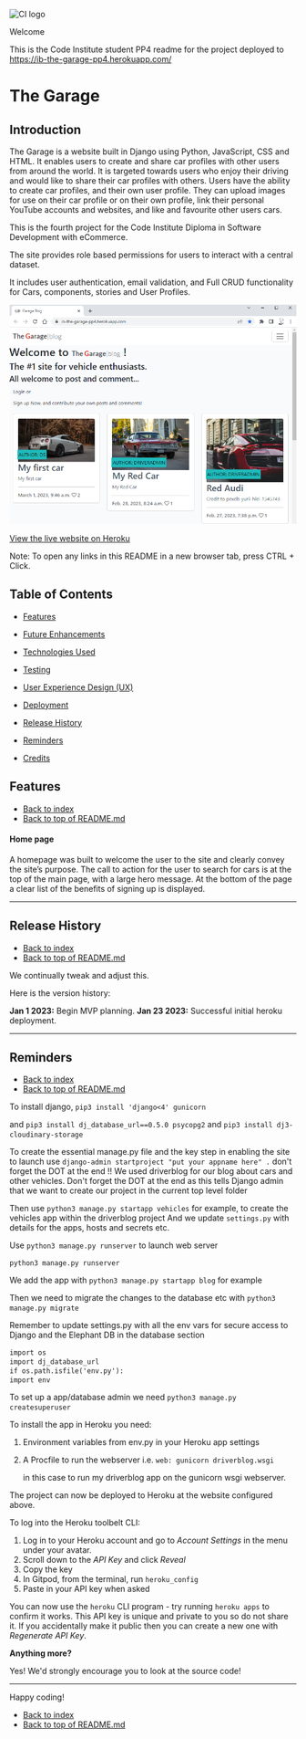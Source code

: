 ![CI logo](https://codeinstitute.s3.amazonaws.com/fullstack/ci_logo_small.png)

Welcome 

This is the Code Institute student PP4 readme for the project deployed to https://ib-the-garage-pp4.herokuapp.com/ 

# The Garage

## Introduction
The Garage is a website built in Django using Python, JavaScript, CSS and HTML. 
It enables users to create and share car profiles with other users from around the world. 
It is targeted towards users who enjoy their driving and would like to share their car profiles with others. 
Users have the ability to create car profiles, and their own user profile. 
They can upload images for use on their car profile or on their own profile, link their personal YouTube accounts and websites, and like and favourite other users cars.

This is the fourth project for the Code Institute Diploma in Software Development with eCommerce.

The site provides role based permissions for users to interact with a central dataset. 

It includes user authentication, email validation, and Full CRUD functionality for Cars, components, stories and User Profiles.

![Screenshot of homepage](./assets/screenshots/homepage.png)

[View the live website on Heroku](https://ib-the-garage-pp4.herokuapp.com/)

Note: To open any links in this README in a new browser tab, press CTRL + Click.

## Table of Contents
* [Features](#features)
* [Future Enhancements](#future-enhancements)
* [Technologies Used](#technologies-used)
* [Testing](#testing)
* [User Experience Design (UX)](#UX)
* [Deployment](#deployment)
* [Release History](#release-history)
* [Reminders](#reminders)

* [Credits](#credits)


## Features
* [Back to index](#table-of-contents) 
* [Back to top of README.md](#the-garage) 

#### Home page
A homepage was built to welcome the user to the site and clearly convey the site’s purpose. 
The call to action for the user to search for cars is at the top of the main page, with a large hero message. 
At the bottom of the page a clear list of the benefits of signing up is displayed.

------

## Release History
* [Back to index](#table-of-contents) 
* [Back to top of README.md](#the-garage) 

We continually tweak and adjust this.

Here is the version history:

**Jan 1 2023:** Begin MVP planning.
**Jan 23 2023:** Successful initial heroku deployment.
 
------

## Reminders
* [Back to index](#table-of-contents) 
* [Back to top of README.md](#the-garage) 

To install django, `pip3 install 'django<4' gunicorn`

and `pip3 install dj_database_url==0.5.0 psycopg2`
and `pip3 install dj3-cloudinary-storage`

To create the essential manage.py file and the key step in enabling the site to launch
use `django-admin startproject "put your appname here" .` don't forget the DOT at the end !!
We used driverblog for our blog about cars and other vehicles.
Don't forget the DOT at the end as this tells Django admin that we want to create our project in the current top level folder

Then use `python3 manage.py startapp vehicles` for example, to create the vehicles app within the driverblog project
And we update `settings.py` with details for the apps, hosts and secrets etc.

Use `python3 manage.py runserver` to launch web server

```
python3 manage.py runserver
```

We add the app with `python3 manage.py startapp blog` for example

Then we need to migrate the changes to the database etc with `python3 manage.py migrate`

Remember to update settings.py with all the env vars for secure access to Django and the Elephant DB in the database section

```
import os
import dj_database_url
if os.path.isfile('env.py'):
import env
```

To set up a app/database admin we need `python3 manage.py createsuperuser`

To install the app in Heroku you need:

1) Environment variables from env.py in your Heroku app settings
2) A Procfile to run the webserver i.e. `web: gunicorn driverblog.wsgi` 
    
    in this case to run my driverblog app on the gunicorn wsgi webserver.

The project can now be deployed to Heroku at the website configured above.

To log into the Heroku toolbelt CLI:

1. Log in to your Heroku account and go to *Account Settings* in the menu under your avatar.
2. Scroll down to the *API Key* and click *Reveal*
3. Copy the key
4. In Gitpod, from the terminal, run `heroku_config`
5. Paste in your API key when asked

You can now use the `heroku` CLI program - try running `heroku apps` to confirm it works. This API key is unique and private to you so do not share it. If you accidentally make it public then you can create a new one with _Regenerate API Key_.


**Anything more?**

Yes! We'd strongly encourage you to look at the source code!

---

Happy coding!
* [Back to index](#table-of-contents) 
* [Back to top of README.md](#the-garage) 

